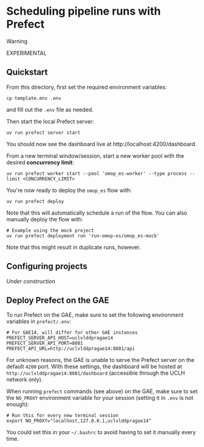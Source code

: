 # Scheduling pipeline runs with Prefect

>[!WARNING]
> EXPERIMENTAL



## Quickstart

From this directory, first set the required environment variables:

```shell
cp template.env .env
```

and fill out the `.env` file as needed.

Then start the local Prefect server:

```shell
uv run prefect server start
```

You should now see the dashboard live at http://localhost:4200/dashboard.

From a new terminal window/session, start a new worker pool with the desired **concurrency limit**:

```shell
uv run prefect worker start --pool 'omop_es-worker' --type process --limit <CONCURRENCY_LIMIT>
```

You're now ready to deploy the `omop_es` flow with:

```shell
uv run prefect deploy
```

Note that this will automatically schedule a run of the flow. You can also manually deploy the flow
with:

```shell
# Example using the mock project
uv run prefect deployment run 'run-omop-es/omop_es-mock'
```

Note that this might result in duplicate runs, however.

## Configuring projects

_Under construction_

## Deploy Prefect on the GAE

To run Prefect on the GAE, make sure to set the following environment variables in `prefect/.env`:

```shell
# For GAE14, will differ for other GAE instances
PREFECT_SERVER_API_HOST=uclvlddpragae14
PREFECT_SERVER_API_PORT=8081
PREFECT_API_URL=http://uclvlddpragae14:8081/api
```

For unknown reasons, the GAE is unable to serve the Prefect server on the default `4200` port.
With these settings, the dashboard will be hosted at `http://uclvlddpragae14:8081/dashboard`
(accessible through the UCLH network only).

When running `prefect` commands (see above) on the GAE, make sure to set the `NO_PROXY` environment
variable for your session (setting it in `.env` is not enough):

```shell
# Run this for every new terminal session
export NO_PROXY="localhost,127.0.0.1,uclvlddpragae14"
```

You could set this in your `~/.bashrc` to avoid having to set it manually every time.
